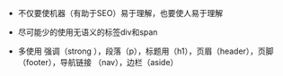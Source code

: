 * 不仅要使机器（有助于SEO）易于理解，也要使人易于理解

* 尽可能少的使用无语义的标签div和span

* 多使用 强调（strong ），段落（p），标题用（h1），页眉（header），页脚（footer），导航链接 （nav），边栏（aside）



